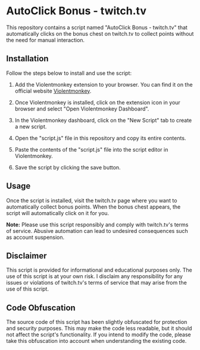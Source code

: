 # AutoClick Bonus - twitch.tv

This repository contains a script named "AutoClick Bonus - twitch.tv" that automatically clicks on the bonus chest on twitch.tv to collect points without the need for manual interaction.

## Installation

Follow the steps below to install and use the script:

1. Add the Violentmonkey extension to your browser. You can find it on the official website [Violentmonkey](https://violentmonkey.github.io/).

2. Once Violentmonkey is installed, click on the extension icon in your browser and select "Open Violentmonkey Dashboard".

3. In the Violentmonkey dashboard, click on the "New Script" tab to create a new script.

4. Open the "script.js" file in this repository and copy its entire contents.

5. Paste the contents of the "script.js" file into the script editor in Violentmonkey.

6. Save the script by clicking the save button.

## Usage

Once the script is installed, visit the twitch.tv page where you want to automatically collect bonus points. When the bonus chest appears, the script will automatically click on it for you.

**Note:** Please use this script responsibly and comply with twitch.tv's terms of service. Abusive automation can lead to undesired consequences such as account suspension.

## Disclaimer

This script is provided for informational and educational purposes only. The use of this script is at your own risk. I disclaim any responsibility for any issues or violations of twitch.tv's terms of service that may arise from the use of this script.

## Code Obfuscation

The source code of this script has been slightly obfuscated for protection and security purposes. This may make the code less readable, but it should not affect the script's functionality. If you intend to modify the code, please take this obfuscation into account when understanding the existing code.
